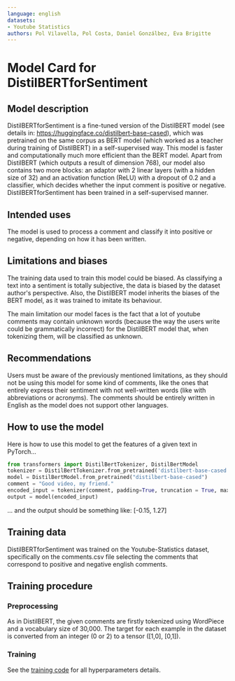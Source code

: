 ```yaml
---
language: english
datasets:
- Youtube Statistics
authors: Pol Vilavella, Pol Costa, Daniel Gonzálbez, Eva Brigitte
---
```

# Model Card for DistilBERTforSentiment 

## Model description

DistilBERTforSentiment is a fine-tuned version of the DistilBERT model (see details in: https://huggingface.co/distilbert-base-cased), which was pretrained on the same corpus as BERT  model (which worked as a teacher during training of DistilBERT) in a self-supervised way. This model is faster and computationally much more efficient than the BERT model.
Apart from DistilBERT (which outputs a result of dimension 768), our model also contains two more blocks: an adaptor with 2 linear layers (with a hidden size of 32) and an activation function (ReLU) with a dropout of 0.2 and a classifier, which decides whether the input comment is positive or negative. DistilBERTforSentiment has been trained in a self-supervised manner. 


## Intended uses

The model is used to process a comment and classify it into positive or negative, depending on how it has been written.


## Limitations and biases

The training data used to train this model could be biased. As classifying a text into a sentiment is totally subjective, the data is biased by the dataset author's perspective. Also, the DistilBERT model inherits the biases of the BERT model, as it was trained to imitate its behaviour.

The main limitation our model faces is the fact that a lot of youtube comments may contain unknown words (because the way the users write could be grammatically incorrect) for the DistilBERT model that, when tokenizing them, will be classified as unknown. 

## Recommendations

Users must be aware of the previously mentioned limitations, as they should not be using this model for some kind of comments, like the ones that entirely express their sentiment with not well-written words (like with abbreviations or acronyms). The comments should be entirely written in English as the model does not support other languages.


## How to use the model

Here is how to use this model to get the features of a given text in PyTorch...

```python
from transformers import DistilBertTokenizer, DistilBertModel
tokenizer = DistilBertTokenizer.from_pretrained('distilbert-base-cased')
model = DistilBertModel.from_pretrained("distilbert-base-cased")
comment = "Good video, my friend."
encoded_input = tokenizer(comment, padding=True, truncation = True, max_length=512,return_tensors="pt")['input_ids']
output = model(encoded_input)
```
... and the output should be something like: [-0.15, 1.27]


## Training data

DistilBERTforSentiment was trained on the Youtube-Statistics dataset, specifically on the comments.csv file selecting the comments that correspond to positive and negative english comments.


## Training procedure

### Preprocessing

As in DistilBERT, the given comments are firstly tokenized using WordPiece and a vocabulary size of 30,000. The target for each example in the dataset is converted from an integer (0 or 2) to a tensor ([1,0], [0,1]). 

### Training
See the [training code](https://https://github.com/polvilavella/taed-youtube) for all hyperparameters details.

